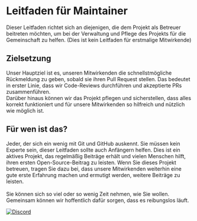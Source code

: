 # Leitfaden für Maintainer

Dieser Leitfaden richtet sich an diejenigen, die dem Projekt als Betreuer beitreten möchten, um bei der Verwaltung und Pflege des Projekts für die Gemeinschaft zu helfen. (Dies ist kein Leitfaden für erstmalige Mitwirkende)

## Zielsetzung

Unser Hauptziel ist es, unseren Mitwirkenden die schnellstmögliche Rückmeldung zu geben, sobald sie ihren Pull Request stellen. Das bedeutet in erster Linie, dass wir Code-Reviews durchführen und akzeptierte PRs zusammenführen.<br>
Darüber hinaus können wir das Projekt pflegen und sicherstellen, dass alles korrekt funktioniert und für unsere Mitwirkenden so hilfreich und nützlich wie möglich ist.

## Für wen ist das?

Jeder, der sich ein wenig mit Git und GitHub auskennt. Sie müssen kein Experte sein, dieser Leitfaden sollte auch Anfängern helfen. Dies ist ein aktives Projekt, das regelmäßig Beiträge erhält und vielen Menschen hilft, ihren ersten Open-Source-Beitrag zu leisten. Wenn Sie dieses Projekt betreuen, tragen Sie dazu bei, dass unsere Mitwirkenden weiterhin eine gute erste Erfahrung machen und ermutigt werden, weitere Beiträge zu leisten.<br><br>
Sie können sich so viel oder so wenig Zeit nehmen, wie Sie wollen. Gemeinsam können wir hoffentlich dafür sorgen, dass es reibungslos läuft.

[![Discord](https://badgen.net/discord/online-members/tWkvS4ueVF?label=Join%20Our%20Discord%2Server&icon=discord)](https://discord.gg/tWkvS4ueVF 'Join our Discord server!')
